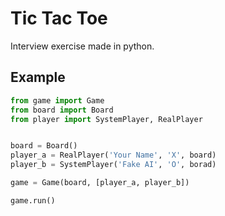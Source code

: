 # Tic Tac Toe
Interview exercise made in python.


## Example
```python
from game import Game
from board import Board
from player import SystemPlayer, RealPlayer


board = Board()
player_a = RealPlayer('Your Name', 'X', board)
player_b = SystemPlayer('Fake AI', 'O', borad)

game = Game(board, [player_a, player_b])

game.run()
```
